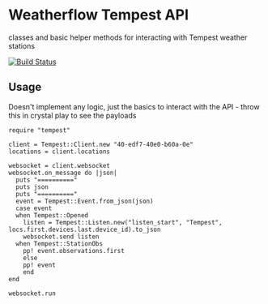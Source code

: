 # Weatherflow Tempest API

classes and basic helper methods for interacting with Tempest weather stations

[![Build Status](https://github.com/stakach/tempest/actions/workflows/CI.yml/badge.svg?branch=master)](https://github.com/stakach/tempest/actions/workflows/CI.yml)

## Usage

Doesn't implement any logic, just the basics to interact with the API - throw this in crystal play to see the payloads

```crystal
require "tempest"

client = Tempest::Client.new "40-edf7-40e0-b60a-0e"
locations = client.locations

websocket = client.websocket
websocket.on_message do |json|
  puts "=========="
  puts json
  puts "=========="
  event = Tempest::Event.from_json(json)
  case event
  when Tempest::Opened
  	listen = Tempest::Listen.new("listen_start", "Tempest", locs.first.devices.last.device_id).to_json
    websocket.send listen
  when Tempest::StationObs
  	pp! event.observations.first
	else
  	pp! event
	end
end

websocket.run
```
